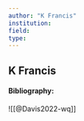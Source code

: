 ```yaml
---
author: "K Francis"
institution:
field:
type:
---
```


## K Francis
#### Bibliography:

![[@Davis2022-wq]]